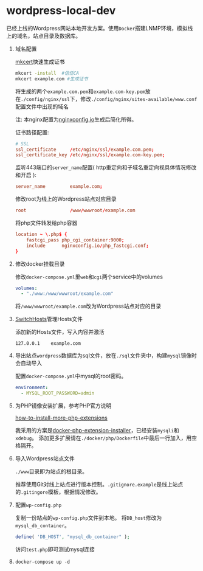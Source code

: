 # wordpress-local-dev

已经上线的Wordpress网站本地开发方案。使用`Docker`搭建LNMP环境，模拟线上的域名，站点目录及数据库。

1. 域名配置

    [mkcert](https://github.com/FiloSottile/mkcert)快速生成证书

    ```bash
    mkcert -install  #信任CA
    mkcert example.com #生成证书
    ```

    将生成的两个`example.com.pem`和`example.com-key.pem`放在`./config/nginx/ssl`下，修改`./config/nginx/sites-available/www.conf`配置文件中出现的域名

    注: 本nginx配置为[nginxconfig.io](https://nginxconfig.io)生成后简化所得。

    证书路径配置:

    ```conf
    # SSL
    ssl_certificate     /etc/nginx/ssl/example.com.pem;
    ssl_certificate_key /etc/nginx/ssl/example.com-key.pem;
    ```

    监听443端口的`server_name`配置( http重定向和子域名重定向视具体情况修改和开启 ):

    ```conf
    server_name         example.com;
    ```

    修改root为线上的Wordpress站点对应目录

    ```conf
    root                /www/wwwroot/example.com
    ```

    将php文件转发给php容器

    ```conf
    location ~ \.php$ {
        fastcgi_pass php_cgi_container:9000;
        include      nginxconfig.io/php_fastcgi.conf;
    }
    ```

2. 修改docker挂载目录

    修改`docker-compose.yml`里`web`和`cgi`两个service中的volumes

    ```yaml
    volumes:
      - "./www:/www/wwwroot/example.com"
    ```

    将`/www/wwwroot/example.com`改为Wordpress站点对应的目录

3. [SwitchHosts](https://github.com/oldj/SwitchHosts)管理Hosts文件

   添加新的Hosts文件，写入内容并激活

   ```hosts
   127.0.0.1    example.com
   ```

4. 导出站点`wordpress`数据库为sql文件，放在`./sql`文件夹中，构建`mysql`镜像时会自动导入

    配置`docker-compose.yml`中mysql的root密码。

    ```yaml
    environment:
      - MYSQL_ROOT_PASSWORD=admin
    ```

5. 为PHP镜像安装扩展，参考PHP官方说明

    [how-to-install-more-php-extensions](https://github.com/docker-library/docs/tree/master/php#how-to-install-more-php-extensions)

    我采用的方案是[docker-php-extension-installer](https://github.com/mlocati/docker-php-extension-installer)，已经安装`mysqli`和`xdebug`。 添加更多扩展请在`./docker/php/Dockerfile`中最后一行加入，用空格隔开。

6. 导入Wordpress站点文件

    `./www`目录即为站点的根目录。

    推荐使用Git对线上站点进行版本控制。`.gitignore.example`是线上站点的`.gitingore`模板，根据情况修改。

7. 配置`wp-config.php`

    复制一份站点的`wp-config.php`文件到本地。
    将`DB_host`修改为`mysql_db_container`。

    ```php
    define( 'DB_HOST', "mysql_db_container" );
    ```

    访问`test.php`即可测试mysql连接

8. `docker-compose up -d`
